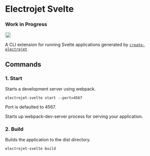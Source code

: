 # Electrojet Svelte

### Work in Progress

<a href="https://badge.fury.io/js/%40electrojet%2Fphaser-ce"><img src="https://badge.fury.io/js/%40electrojet%2Fphaser-ce.svg" alt="npm version" height="18"></a>

A CLI extension for running Svelte applications generated by [`create-electrojet`](https://www.npmjs.com/package/create-electrojet)

## Commands

### 1. Start

Starts a development server using webpack.

```
electrojet-svelte start --port=4567
```

Port is defaulted to 4567.

Starts up webpack-dev-server process for serving your application.

### 2. Build

Builds the application to the dist directory.

```
electrojet-svelte build
```
